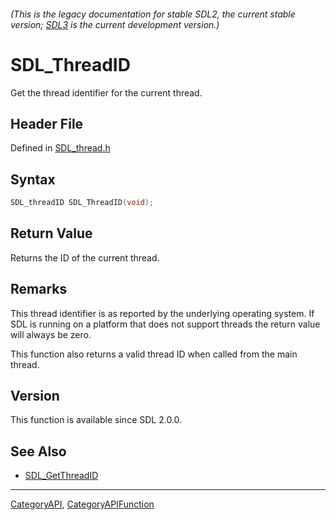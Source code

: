 ###### (This is the legacy documentation for stable SDL2, the current stable version; [SDL3](https://wiki.libsdl.org/SDL3/) is the current development version.)
# SDL_ThreadID

Get the thread identifier for the current thread.

## Header File

Defined in [SDL_thread.h](https://github.com/libsdl-org/SDL/blob/SDL2/include/SDL_thread.h)

## Syntax

```c
SDL_threadID SDL_ThreadID(void);

```

## Return Value

Returns the ID of the current thread.

## Remarks

This thread identifier is as reported by the underlying operating system.
If SDL is running on a platform that does not support threads the return
value will always be zero.

This function also returns a valid thread ID when called from the main
thread.

## Version

This function is available since SDL 2.0.0.

## See Also

* [SDL_GetThreadID](SDL_GetThreadID)

----
[CategoryAPI](CategoryAPI), [CategoryAPIFunction](CategoryAPIFunction)

